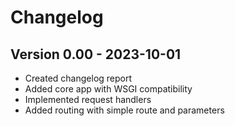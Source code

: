 # Changelog


## Version 0.00 - 2023-10-01
- Created changelog report
- Added core app with WSGI compatibility
- Implemented request handlers
- Added routing with simple route and parameters

